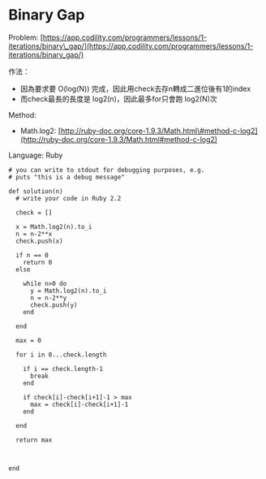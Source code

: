 # Binary Gap

Problem: [https://app.codility.com/programmers/lessons/1-iterations/binary\_gap/](https://app.codility.com/programmers/lessons/1-iterations/binary_gap/)

作法：

* 因為要求要 O\(log\(N\)\) 完成，因此用check去存n轉成二進位後有1的index
* 而check最長的長度是 log2\(n\)，因此最多for只會跑 log2\(N\)次

Method: 

* Math.log2: [http://ruby-doc.org/core-1.9.3/Math.html\#method-c-log2](http://ruby-doc.org/core-1.9.3/Math.html#method-c-log2)

Language: Ruby

```
# you can write to stdout for debugging purposes, e.g.
# puts "this is a debug message"

def solution(n)
  # write your code in Ruby 2.2

  check = []

  x = Math.log2(n).to_i
  n = n-2**x  
  check.push(x)

  if n == 0 
    return 0
  else

    while n>0 do
      y = Math.log2(n).to_i
      n = n-2**y
      check.push(y)
    end

  end    

  max = 0

  for i in 0...check.length

    if i == check.length-1
      break
    end

    if check[i]-check[i+1]-1 > max
      max = check[i]-check[i+1]-1
    end

  end

  return max



end
```



